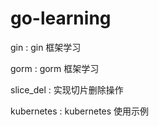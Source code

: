 # go-learning

gin : gin 框架学习

gorm : gorm 框架学习

slice_del : 实现切片删除操作

kubernetes : kubernetes 使用示例

